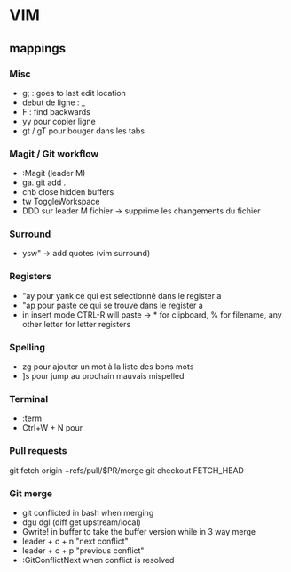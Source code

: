 # VIM

## mappings
### Misc
- g; : goes to last edit location
- debut de ligne : _
- F : find backwards
- yy pour copier ligne
- gt / gT pour bouger dans les tabs

### Magit / Git workflow
- :Magit (leader M)
- <leader>ga. git add .
- <leader>chb close hidden buffers
- <leader>tw ToggleWorkspace
- DDD sur leader M fichier -> supprime les changements du fichier

### Surround
- ysw" -> add quotes (vim surround)

### Registers
- "ay pour yank ce qui est selectionné dans le register a
- "ap pour paste ce qui se trouve dans le register a
- in insert mode CTRL-R will paste -> * for clipboard, % for filename, any other letter for letter registers

### Spelling
- zg pour ajouter un mot à la liste des bons mots
- ]s pour jump au prochain mauvais mispelled

### Terminal
- :term
- Ctrl+W + N pour

### Pull requests
git fetch origin +refs/pull/$PR/merge
git checkout FETCH_HEAD

### Git merge

- git conflicted in bash when merging
- dgu dgl (diff get upstream/local)
- Gwrite! in buffer to take the buffer version while in 3 way merge
- leader + c + n "next conflict"
- leader + c + p "previous conflict"
- :GitConflictNext when conflict is resolved
